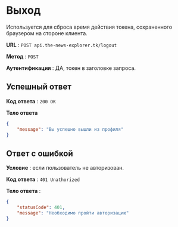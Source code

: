 # Выход

Используется для сброса время действия токена, сохраненного браузером на стороне клиента.

**URL** : `POST api.the-news-explorer.tk/logout`

**Метод** : `POST`

**Аутентификация** : ДА, токен в заголовке запроса.

## Успешный ответ

**Код ответа** : `200 OK`

**Тело ответа**

```json
{
    "message": "Вы успешно вышли из профиля"
}
```

## Ответ с ошибкой

**Условие** : если пользователь не авторизован.

**Код ответа** : `401 Unathorized`

**Тело ответа** :

```json
{
    "statusCode": 401,
    "message": "Необходимо пройти авторизацию"
}
```
